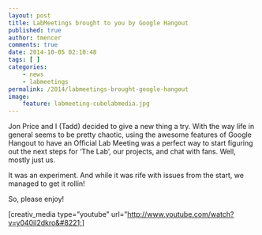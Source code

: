 ```yaml
---
layout: post
title: LabMeetings brought to you by Google Hangout
published: true
author: tmencer
comments: true
date: 2014-10-05 02:10:48
tags: [ ]
categories:
    - news
    - labmeetings
permalink: /2014/labmeetings-brought-google-hangout
image:
    feature: labmeeting-cubelabmedia.jpg
---
```

Jon Price and I (Tadd) decided to give a new thing a try. With the way life in general seems to be pretty chaotic, using the awesome features of Google Hangout to have an Official Lab Meeting was a perfect way to start figuring out the next steps for &#8216;The Lab&#8217;, our projects, and chat with fans. Well, mostly just us.

It was an experiment. And while it was rife with issues from the start, we managed to get it rollin!

So, please enjoy!

[creativ_media type=&#8221;youtube&#8221; url=&#8221;http://www.youtube.com/watch?v=y040il2dkro&#8221;]